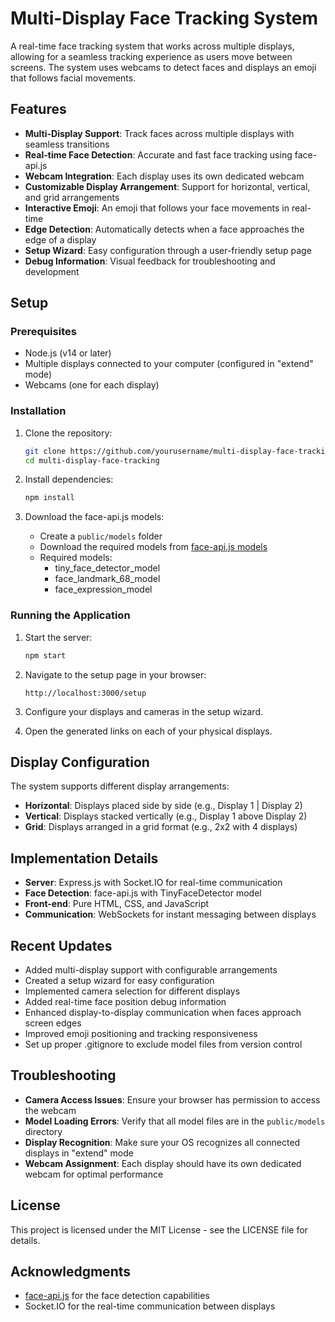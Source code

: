 # Multi-Display Face Tracking System

A real-time face tracking system that works across multiple displays, allowing for a seamless tracking experience as users move between screens. The system uses webcams to detect faces and displays an emoji that follows facial movements.

## Features

- **Multi-Display Support**: Track faces across multiple displays with seamless transitions
- **Real-time Face Detection**: Accurate and fast face tracking using face-api.js
- **Webcam Integration**: Each display uses its own dedicated webcam
- **Customizable Display Arrangement**: Support for horizontal, vertical, and grid arrangements
- **Interactive Emoji**: An emoji that follows your face movements in real-time
- **Edge Detection**: Automatically detects when a face approaches the edge of a display
- **Setup Wizard**: Easy configuration through a user-friendly setup page
- **Debug Information**: Visual feedback for troubleshooting and development

## Setup

### Prerequisites

- Node.js (v14 or later)
- Multiple displays connected to your computer (configured in "extend" mode)
- Webcams (one for each display)

### Installation

1. Clone the repository:
   ```bash
   git clone https://github.com/yourusername/multi-display-face-tracking.git
   cd multi-display-face-tracking
   ```

2. Install dependencies:
   ```bash
   npm install
   ```

3. Download the face-api.js models:
   - Create a `public/models` folder
   - Download the required models from [face-api.js models](https://github.com/justadudewhohacks/face-api.js/tree/master/weights)
   - Required models:
     - tiny_face_detector_model
     - face_landmark_68_model
     - face_expression_model

### Running the Application

1. Start the server:
   ```bash
   npm start
   ```

2. Navigate to the setup page in your browser:
   ```
   http://localhost:3000/setup
   ```

3. Configure your displays and cameras in the setup wizard.

4. Open the generated links on each of your physical displays.

## Display Configuration

The system supports different display arrangements:

- **Horizontal**: Displays placed side by side (e.g., Display 1 | Display 2)
- **Vertical**: Displays stacked vertically (e.g., Display 1 above Display 2)
- **Grid**: Displays arranged in a grid format (e.g., 2x2 with 4 displays)

## Implementation Details

- **Server**: Express.js with Socket.IO for real-time communication
- **Face Detection**: face-api.js with TinyFaceDetector model
- **Front-end**: Pure HTML, CSS, and JavaScript
- **Communication**: WebSockets for instant messaging between displays

## Recent Updates

- Added multi-display support with configurable arrangements
- Created a setup wizard for easy configuration
- Implemented camera selection for different displays
- Added real-time face position debug information
- Enhanced display-to-display communication when faces approach screen edges
- Improved emoji positioning and tracking responsiveness
- Set up proper .gitignore to exclude model files from version control

## Troubleshooting

- **Camera Access Issues**: Ensure your browser has permission to access the webcam
- **Model Loading Errors**: Verify that all model files are in the `public/models` directory
- **Display Recognition**: Make sure your OS recognizes all connected displays in "extend" mode
- **Webcam Assignment**: Each display should have its own dedicated webcam for optimal performance

## License

This project is licensed under the MIT License - see the LICENSE file for details.

## Acknowledgments

- [face-api.js](https://github.com/justadudewhohacks/face-api.js) for the face detection capabilities
- Socket.IO for the real-time communication between displays